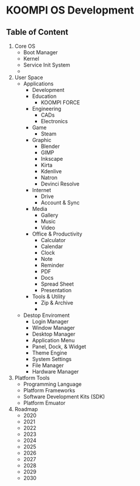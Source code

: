 # KOOMPI OS Development

## Table of Content
1. Core OS
    - Boot Manager
    - Kernel
    - Service Init System
    - 
2. User Space
    - Applications
        - Development
        - Education
            - KOOMPI FORCE
        - Engineering
            - CADs
            - Electronics
        - Game
            - Steam
        - Graphic
            - Blender
            - GIMP
            - Inkscape
            - Kirta
            - Kdenlive
            - Natron
            - Devinci Resolve
        - Internet
            - Drive
            - Account & Sync
        - Media
            - Gallery
            - Music
            - Video
        - Office & Productivity
            - Calculator
            - Calendar
            - Clock
            - Note
            - Reminder
            - PDF
            - Docs
            - Spread Sheet
            - Presentation
        - Tools & Utility
            - Zip & Archive
            - 
    - Destop Enviroment
        - Login Manager
        - Window Manager
        - Desktop Manager
        - Application Menu
        - Panel, Dock, & Widget
        - Theme Engine
        - System Settings
        - File Manager
        - Hardware Manager
3. Platform Tools
    - Programming Language
    - Platform Frameworks
    - Software Development Kits (SDK)
    - Platform Emuator
4. Roadmap
    - 2020
    - 2021
    - 2022
    - 2023
    - 2024
    - 2025
    - 2026
    - 2027
    - 2028
    - 2029
    - 2030